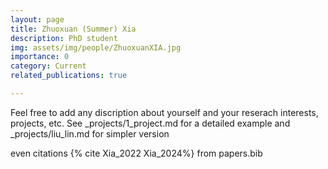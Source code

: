 ```yaml
---
layout: page
title: Zhuoxuan (Summer) Xia 
description: PhD student 
img: assets/img/people/ZhuoxuanXIA.jpg
importance: 0
category: Current
related_publications: true

---
```

Feel free to add any discription about yourself and your reserach interests, projects, etc. See _projects/1_project.md for a detailed example and _projects/liu_lin.md for simpler version 

even citations {% cite Xia_2022 Xia_2024%} from papers.bib
